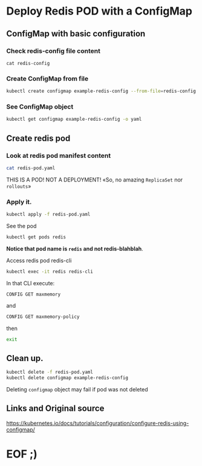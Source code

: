 # Deploy Redis POD with a ConfigMap
## ConfigMap with basic configuration

### Check redis-config file content
```
cat redis-config
```
### Create ConfigMap from file
```bash
kubectl create configmap example-redis-config --from-file=redis-config
```

### See ConfigMap object
```bash
kubectl get configmap example-redis-config -o yaml
```

## Create redis pod
### Look at redis pod manifest content
```bash
cat redis-pod.yaml
```

THIS IS A POD! NOT A DEPLOYMENT!
«So, no amazing `ReplicaSet` nor `rollouts`»

### Apply it.
```bash
kubectl apply -f redis-pod.yaml
```

See the pod
```bash
kubectl get pods redis
```

**Notice that pod name is `redis` and not redis-blahblah**.

Access redis pod redis-cli
```bash
kubectl exec -it redis redis-cli
```
In that CLI execute:
```
CONFIG GET maxmemory
```
and 
```bash
CONFIG GET maxmemory-policy
```

then 
```bash
exit
```

## Clean up.
```bash
kubectl delete -f redis-pod.yaml
kubectl delete configmap example-redis-config
```

Deleting `configmap` object may fail if pod was not deleted

## Links and Original source
https://kubernetes.io/docs/tutorials/configuration/configure-redis-using-configmap/

# EOF ;)
